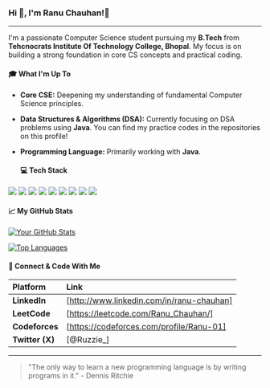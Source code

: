 ### Hi 💖, I'm Ranu Chauhan!👋

---

I'm a passionate Computer Science student pursuing my **B.Tech** from **Tehcnocrats Institute Of Technology College, Bhopal**. My focus is on building a strong foundation in core CS concepts and practical coding.

#### 🎓 What I'm Up To
* **Core CSE:** Deepening my understanding of fundamental Computer Science principles.
* **Data Structures & Algorithms (DSA):** Currently focusing on DSA problems using **Java**. You can find my practice codes in the repositories on this profile!
* **Programming Language:** Primarily working with **Java**.

  #### 💻 Tech Stack 

<img src="https://img.shields.io/badge/HTML5-E34F26?style=for-the-badge&logo=html5&logoColor=white"/> <img src="https://img.shields.io/badge/CSS3-1572B6?style=for-the-badge&logo=css3&logoColor=white"/> <img src="https://img.shields.io/badge/Java-007396?style=for-the-badge&logo=java&logoColor=white"/> <img src="https://img.shields.io/badge/Python-3776AB?style=for-the-badge&logo=python&logoColor=white"/> <img src="https://img.shields.io/badge/C%2B%2B-00599C?style=for-the-badge&logo=c%2B%2B&logoColor=white"/> <img src="https://img.shields.io/badge/React-61DAFB?style=for-the-badge&logo=react&logoColor=black"/> <img src="https://img.shields.io/badge/TypeScript-3178C6?style=for-the-badge&logo=typescript&logoColor=white"/> <img src="https://img.shields.io/badge/Notion-000000?style=for-the-badge&logo=notion&logoColor=white"/> <img src="https://img.shields.io/badge/LeetCode-FFA116?style=for-the-badge&logo=leetcode&logoColor=white"/>


#### 📈 My GitHub Stats

[![Your GitHub Stats](https://github-readme-stats.vercel.app/api?username=Ruz1978&show_icons=true&theme=midnight-purple&count_private=true)](https://github.com/anuraghazra/github-readme-stats)

[![Top Languages](https://github-readme-stats.vercel.app/api/top-langs/?username=Ruz1978&layout=compact&theme=midnight-purple&langs_count=5)](https://github.com/anuraghazra/github-readme-stats)





#### 🚀 Connect & Code With Me
| Platform | Link |
| :--- | :--- |
| **LinkedIn** | [http://www.linkedin.com/in/ranu-chauhan] |
| **LeetCode** | [https://leetcode.com/Ranu_Chauhan/] |
| **Codeforces** | [https://codeforces.com/profile/Ranu-01] |
| **Twitter (X)** | [@Ruzzie_] |

---

> "The only way to learn a new programming language is by writing programs in it." - Dennis Ritchie
